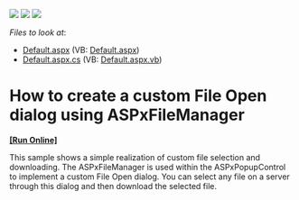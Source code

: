 <!-- default badges list -->
![](https://img.shields.io/endpoint?url=https://codecentral.devexpress.com/api/v1/VersionRange/128563859/12.2.7%2B)
[![](https://img.shields.io/badge/Open_in_DevExpress_Support_Center-FF7200?style=flat-square&logo=DevExpress&logoColor=white)](https://supportcenter.devexpress.com/ticket/details/E4660)
[![](https://img.shields.io/badge/📖_How_to_use_DevExpress_Examples-e9f6fc?style=flat-square)](https://docs.devexpress.com/GeneralInformation/403183)
<!-- default badges end -->
<!-- default file list -->
*Files to look at*:

* [Default.aspx](./CS/DevExpress.UploadSim/Default.aspx) (VB: [Default.aspx](./VB/DevExpress.UploadSim/Default.aspx))
* [Default.aspx.cs](./CS/DevExpress.UploadSim/Default.aspx.cs) (VB: [Default.aspx.vb](./VB/DevExpress.UploadSim/Default.aspx.vb))
<!-- default file list end -->
# How to create a custom File Open dialog using ASPxFileManager
<!-- run online -->
**[[Run Online]](https://codecentral.devexpress.com/e4660/)**
<!-- run online end -->


<p>This sample shows a simple realization of custom file selection and downloading.  The ASPxFileManager is used within the ASPxPopupControl to implement a custom File Open dialog. You can select any file on a server through this dialog and then download the selected file.</p>

<br/>


